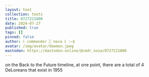 ```yaml
---
layout: toot
collection: toots
title: 0727221000
date: 2024-07-27
published: true
tags: []
pinned: false
author: ⸸ commander ░ nova ⸸ :~$
avatar: /img/avatar/daemon.jpeg
mastodon: https://mastodon.online/@cmdr_nova/0727221000
---
```


on the Back to the Future timeline, at one point, there are a total of 4 DeLoreans that exist in 1955

